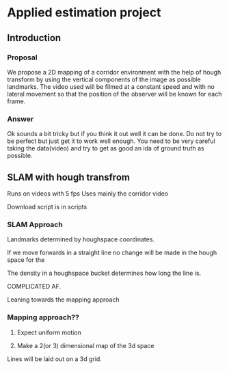 # Applied estimation project

## Introduction

### Proposal
We propose a 2D mapping of a corridor environment with the help of hough transform by using the vertical components of the image as possible landmarks. The video used will be filmed at a constant speed and with no lateral movement so that the position of the observer will be known for each frame.

### Answer
Ok sounds a bit tricky but if you think it out well it can be done.  Do not try to be perfect but just get it to work well enough.  You need to be very careful taking the data(video) and try to get as good an ida of ground truth as possible.

## SLAM with hough transfrom

Runs on videos with 5 fps
Uses mainly the corridor video

Download script is in scripts

### SLAM Approach

Landmarks determined by houghspace coordinates. 

If we move forwards in a straight line no change will be made in the hough space for the 

The density in a houghspace bucket determines how long the line is. 

COMPLICATED AF.

Leaning towards the mapping approach


### Mapping approach??

1. Expect uniform motion

2. Make a 2(or 3) dimensional map of the 3d space

Lines will be laid out on a 3d grid. 





